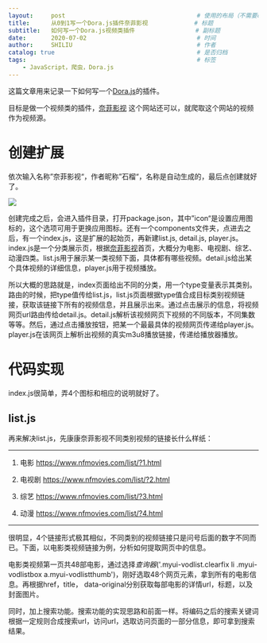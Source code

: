 ```yaml
---
layout:     post                                     # 使用的布局（不需要改）
title:      从0到1写一个Dora.js插件奈菲影视             # 标题 
subtitle:   如何写一个Dora.js视频类插件                 # 副标题
date:       2020-07-02                               # 时间
author:     SHILIU                                   # 作者
catalog: true                                        # 是否归档
tags:                                                # 标签
    - JavaScript，爬虫，Dora.js
---
```


这篇文章用来记录一下如何写一个[Dora.js](https://dorajs.com/)的插件。

目标是做一个视频类的插件，[奈菲影视](http://nfmovies.com/) 这个网站还可以，就爬取这个网站的视频作为视频源。

# 创建扩展

依次输入名称”奈菲影视“，作者昵称”石榴“，名称是自动生成的，最后点创建就好了。

![](https://wx2.sbimg.cn/2020/07/02/2aFUo.jpg)

创建完成之后，会进入插件目录，打开package.json，其中”icon“是设置应用图标的，这个选项可用于更换应用图标。还有一个components文件夹，点进去之后，有一个index.js，这是扩展的起始页，再新建list.js,  detail.js,  player.js。index.js是一个分类展示页，根据[奈菲影视](http://nfmovies.com/)首页，大概分为电影、电视剧、综艺、动漫四类。list.js用于展示某一类视频下面，具体都有哪些视频。detail.js给出某个具体视频的详细信息，player.js用于视频播放。

所以大概的思路就是，index页面给出不同的分类，用一个type变量表示其类别。路由的时候，把type值传给list.js，list.js页面根据type值合成目标类别视频链接，获取该链接下所有的视频信息，并且展示出来。通过点击展示的信息，将视频网页url路由传给detail.js。detail.js解析该视频网页下视频的不同版本，不同集数等等。然后，通过点击播放按钮，把某一个最最具体的视频网页传递给player.js。player.js在该网页上解析出视频的真实m3u8播放链接，传递给播放器播放。

# 代码实现

index.js很简单，弄4个图标和相应的说明就好了。

## list.js

再来解决list.js，先康康奈菲影视不同类别视频的链接长什么样纸：

---
1. 电影 https://www.nfmovies.com/list/?1.html

2. 电视剧 https://www.nfmovies.com/list/?2.html

3. 综艺 https://www.nfmovies.com/list/?3.html

4. 动漫 https://www.nfmovies.com/list/?4.html

---

很明显，4个链接形式极其相似，不同类别的视频链接只是问号后面的数字不同而已。下面，以电影类视频链接为例，分析如何提取网页中的信息。

电影类视频第一页共48部电影，通过选择$查询器$('.myui-vodlist.clearfix li .myui-vodlistbox a.myui-vodlistthumb')，刚好选取48个网页元素，拿到所有的电影信息。再根据href，title， data-original分别获取每部电影的详情url，标题，以及封面图片。

同时，加上搜索功能。搜索功能的实现思路和前面一样。将编码之后的搜索关键词根据一定规则合成搜索url，访问url，选取访问页面的一部分信息，即可拿到搜索结果。